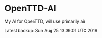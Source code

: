 # OpenTTD-AI
My AI for OpenTTD, will use primarily air

Latest backup: Sun Aug 25 13:39:01 UTC 2019
